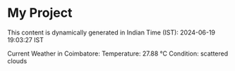# My Project

This content is dynamically generated in Indian Time (IST): 2024-06-19 19:03:27 IST


Current Weather in Coimbatore:
Temperature: 27.88 °C
Condition: scattered clouds
